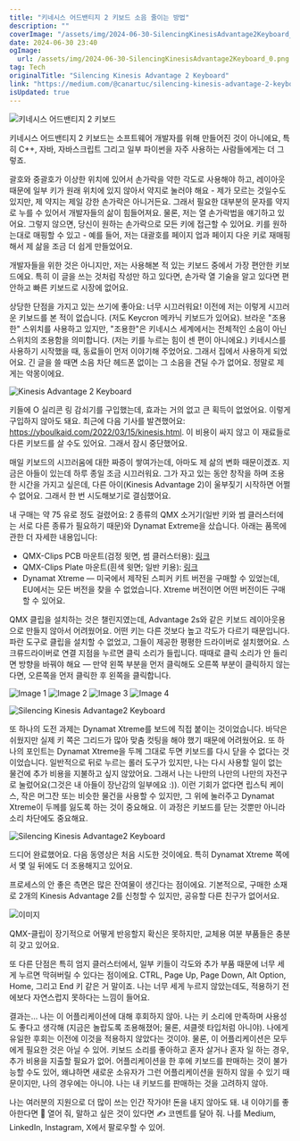 ```yaml
---
title: "키네시스 어드밴티지 2 키보드 소음 줄이는 방법"
description: ""
coverImage: "/assets/img/2024-06-30-SilencingKinesisAdvantage2Keyboard_0.png"
date: 2024-06-30 23:40
ogImage:
  url: /assets/img/2024-06-30-SilencingKinesisAdvantage2Keyboard_0.png
tag: Tech
originalTitle: "Silencing Kinesis Advantage 2 Keyboard"
link: "https://medium.com/@canartuc/silencing-kinesis-advantage-2-keyboard-e69b0d03a32a"
isUpdated: true
---
```


![키네시스 어드밴티지 2 키보드](/assets/img/2024-06-30-SilencingKinesisAdvantage2Keyboard_0.png)

키네시스 어드밴티지 2 키보드는 소프트웨어 개발자를 위해 만들어진 것이 아니에요, 특히 C++, 자바, 자바스크립트 그리고 일부 파이썬을 자주 사용하는 사람들에게는 더 그렇죠.

괄호와 중괄호가 이상한 위치에 있어서 손가락을 약한 각도로 사용해야 하고, 레이아웃 때문에 일부 키가 원래 위치에 있지 않아서 약지로 눌러야 해요 - 제가 모르는 것일수도 있지만, 제 약지는 제일 강한 손가락은 아니거든요. 그래서 필요한 대부분의 문자를 약지로 누를 수 있어서 개발자들의 삶이 힘들어져요. 물론, 저는 열 손가락법을 얘기하고 있어요. 그렇지 않으면, 당신이 원하는 손가락으로 모든 키에 접근할 수 있어요. 키를 원하는대로 매핑할 수 있고 - 예를 들어, 저는 대괄호를 페이지 업과 페이지 다운 키로 재매핑해서 제 삶을 조금 더 쉽게 만들었어요.

개발자들을 위한 것은 아니지만, 저는 사용해본 적 있는 키보드 중에서 가장 편안한 키보드에요. 특히 이 글을 쓰는 것처럼 작성만 하고 있다면, 손가락 열 기술을 알고 있다면 편안하고 빠른 키보드로 시장에 없어요.

<!-- cozy-coder - 수평 -->

<ins class="adsbygoogle"
     style="display:block"
     data-ad-client="ca-pub-4877378276818686"
     data-ad-slot="1107185301"
     data-ad-format="auto"
     data-full-width-responsive="true"></ins>

<script>
     (adsbygoogle = window.adsbygoogle || []).push({});
</script>

상당한 단점을 가지고 있는 쓰기에 좋아요: 너무 시끄러워요! 이전에 저는 이렇게 시끄러운 키보드를 본 적이 없습니다. (저도 Keycron 메카닉 키보드가 있어요). 브라운 "조용한" 스위치를 사용하고 있지만, "조용한"은 키네시스 세계에서는 전체적인 소음이 아닌 스위치의 조용함을 의미합니다. (저는 키를 누르는 힘이 센 편이 아니에요.) 키네시스를 사용하기 시작했을 때, 동료들이 먼저 이야기해 주었어요. 그래서 집에서 사용하게 되었어요. 긴 글을 쓸 때면 소음 차단 헤드폰 없이는 그 소음을 견딜 수가 없어요. 정말로 제게는 악몽이에요.

![Kinesis Advantage 2 Keyboard](/assets/img/2024-06-30-SilencingKinesisAdvantage2Keyboard_1.png)

키들에 O 실리콘 링 감쇠기를 구입했는데, 효과는 거의 없고 큰 획득이 없었어요. 이렇게 구입하지 않아도 돼요. 최근에 다음 기사를 발견했어요: https://yboulkaid.com/2022/03/15/kinesis.html. 이 비용이 싸지 않고 이 재료들로 다른 키보드를 살 수도 있어요. 그래서 잠시 중단했어요.

매일 키보드의 시끄러움에 대한 짜증이 쌓여가는데, 아마도 제 삶의 변화 때문이겠죠. 지금은 아들이 있는데 하루 종일 조금 시끄러워요. 그가 자고 있는 동안 창작을 하며 조용한 시간을 가지고 싶은데, 다른 아이(Kinesis Advantage 2)이 울부짖기 시작하면 어쩔 수 없어요. 그래서 한 번 시도해보기로 결심했어요.

<!-- cozy-coder - 수평 -->

<ins class="adsbygoogle"
     style="display:block"
     data-ad-client="ca-pub-4877378276818686"
     data-ad-slot="1107185301"
     data-ad-format="auto"
     data-full-width-responsive="true"></ins>

<script>
     (adsbygoogle = window.adsbygoogle || []).push({});
</script>

내 구매는 약 75 유로 정도 걸렸어요: 2 종류의 QMX 소거기(일반 키와 썸 클러스터에는 서로 다른 종류가 필요하기 때문)와 Dynamat Extreme을 샀습니다. 아래는 품목에 관한 더 자세한 내용입니다:

- QMX-Clips PCB 마운트(검정 윗면, 썸 클러스터용): [링크](https://uniqey.net/en/accessories/17/qmx-clips-pcb-mount-110-pcs)
- QMX-Clips Plate 마운트(흰색 윗면; 일반 키용): [링크](https://uniqey.net/en/accessories/18/qmx-clips-plate-mount-110-pcs.?c=11)
- Dynamat Xtreme — 미국에서 제작된 스피커 키트 버전을 구매할 수 있었는데, EU에서는 모든 버전을 찾을 수 없었습니다. Xtreme 버전이면 어떤 버전이든 구매할 수 있어요.

QMX 클립을 설치하는 것은 챌린지였는데, Advantage 2s와 같은 키보드 레이아웃용으로 만들지 않아서 어려웠어요. 어떤 키는 다른 것보다 높고 각도가 다르기 때문입니다. 파란 도구로 클립을 설치할 수 없었고, 그들이 제공한 평평한 드라이버로 설치했어요. 스크류드라이버로 연결 지점을 누르면 클릭 소리가 들립니다. 때때로 클릭 소리가 안 들리면 방향을 바꿔야 해요 — 만약 왼쪽 부분을 먼저 클릭해도 오른쪽 부분이 클릭하지 않는다면, 오른쪽을 먼저 클릭한 후 왼쪽을 클릭합니다.

<!-- cozy-coder - 수평 -->

<ins class="adsbygoogle"
     style="display:block"
     data-ad-client="ca-pub-4877378276818686"
     data-ad-slot="1107185301"
     data-ad-format="auto"
     data-full-width-responsive="true"></ins>

<script>
     (adsbygoogle = window.adsbygoogle || []).push({});
</script>

![Image 1](/assets/img/2024-06-30-SilencingKinesisAdvantage2Keyboard_3.png)
![Image 2](/assets/img/2024-06-30-SilencingKinesisAdvantage2Keyboard_4.png)
![Image 3](/assets/img/2024-06-30-SilencingKinesisAdvantage2Keyboard_5.png)
![Image 4](/assets/img/2024-06-30-SilencingKinesisAdvantage2Keyboard_6.png)

<!-- cozy-coder - 수평 -->

<ins class="adsbygoogle"
     style="display:block"
     data-ad-client="ca-pub-4877378276818686"
     data-ad-slot="1107185301"
     data-ad-format="auto"
     data-full-width-responsive="true"></ins>

<script>
     (adsbygoogle = window.adsbygoogle || []).push({});
</script>

![Silencing Kinesis Advantage2 Keyboard](/assets/img/2024-06-30-SilencingKinesisAdvantage2Keyboard_7.png)

또 하나의 도전 과제는 Dynamat Xtreme를 보드에 직접 붙이는 것이었습니다. 바닥은 쉬웠지만 실제 키 쪽은 그리드가 많아 맞춤 컷팅을 해야 했기 때문에 어려웠어요. 또 하나의 포인트는 Dynamat Xtreme을 두께 그대로 두면 키보드를 다시 닫을 수 없다는 것이었습니다. 일반적으로 뒤로 누르는 롤러 도구가 있지만, 나는 다시 사용할 일이 없는 물건에 추가 비용을 지불하고 싶지 않았어요. 그래서 나는 나만의 나만의 나만의 자전구로 눌렀어요(그것은 내 아들이 장난감의 일부에요 :)). 이런 기회가 없다면 립스틱 케이스, 작은 머그잔 또는 비슷한 물건을 사용할 수 있지만, 그 위에 눌러주고 Dynamat Xtreme이 두께를 잃도록 하는 것이 중요해요. 이 과정은 키보드를 닫는 것뿐만 아니라 소리 차단에도 중요해요.

![Silencing Kinesis Advantage2 Keyboard](/assets/img/2024-06-30-SilencingKinesisAdvantage2Keyboard_8.png)

드디어 완료했어요. 다음 동영상은 처음 시도한 것이에요. 특히 Dynamat Xtreme 쪽에서 몇 일 뒤에도 더 조용해지고 있어요.

<!-- cozy-coder - 수평 -->

<ins class="adsbygoogle"
     style="display:block"
     data-ad-client="ca-pub-4877378276818686"
     data-ad-slot="1107185301"
     data-ad-format="auto"
     data-full-width-responsive="true"></ins>

<script>
     (adsbygoogle = window.adsbygoogle || []).push({});
</script>

프로세스의 안 좋은 측면은 많은 잔여물이 생긴다는 점이에요. 기본적으로, 구매한 소재로 2개의 Kinesis Advantage 2를 신청할 수 있지만, 공유할 다른 친구가 없어서요.

![이미지](/assets/img/2024-06-30-SilencingKinesisAdvantage2Keyboard_9.png)

QMX-클립이 장기적으로 어떻게 반응할지 확신은 못하지만, 교체용 여분 부품들은 충분히 갖고 있어요.

또 다른 단점은 특히 엄지 클러스터에서, 일부 키들이 각도와 추가 부품 때문에 너무 세게 누르면 막혀버릴 수 있다는 점이에요. CTRL, Page Up, Page Down, Alt Option, Home, 그리고 End 키 같은 거 말이죠. 나는 너무 세게 누르지 않았는데도, 적용하기 전에보다 자연스럽지 못하다는 느낌이 들어요.

<!-- cozy-coder - 수평 -->

<ins class="adsbygoogle"
     style="display:block"
     data-ad-client="ca-pub-4877378276818686"
     data-ad-slot="1107185301"
     data-ad-format="auto"
     data-full-width-responsive="true"></ins>

<script>
     (adsbygoogle = window.adsbygoogle || []).push({});
</script>

결과는... 나는 이 어플리케이션에 대해 후회하지 않아. 나는 키 소리에 만족하며 사용성도 좋다고 생각해 (지금은 놀랍도록 조용해졌어; 물론, 셔클렛 타입처럼 아니야). 나에게 유일한 후회는 이전에 이것을 적용하지 않았다는 것이야. 물론, 이 어플리케이션은 모두에게 필요한 것은 아닐 수 있어. 키보드 소리를 좋아하고 혼자 살거나 혼자 일 하는 경우, 추가 비용을 지출할 필요가 없어. 어플리케이션을 한 후에 키보드를 판매하는 것이 불가능할 수도 있어, 왜냐하면 새로운 소유자가 그런 어플리케이션을 원하지 않을 수 있기 때문이지만, 나의 경우에는 아니야. 나는 내 키보드를 판매하는 것을 고려하지 않아.

나는 여러분의 지원으로 더 많이 쓰는 인간 작가야! 돈을 내지 않아도 돼. 내 이야기를 좋아한다면 👏 열어 줘, 말하고 싶은 것이 있다면 ✍️ 코멘트를 달아 줘. 나를 Medium, LinkedIn, Instagram, X에서 팔로우할 수 있어.
